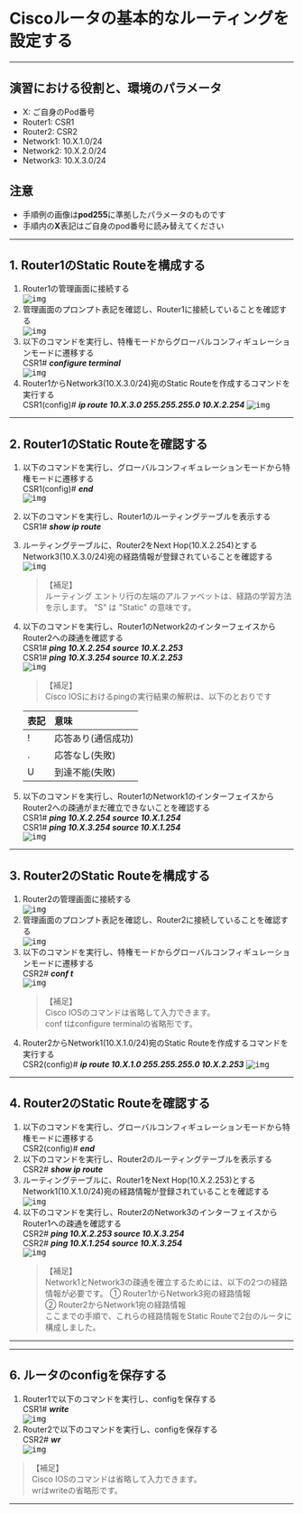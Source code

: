 

# Ciscoルータの基本的なルーティングを設定する
---


## 演習における役割と、環境のパラメータ
- X: ご自身のPod番号
- Router1: CSR1
- Router2: CSR2
- Network1: 10.X.1.0/24
- Network2: 10.X.2.0/24
- Network3: 10.X.3.0/24


## 注意
- 手順例の画像は<B>pod255</B>に準拠したパラメータのものです
- 手順内の<B>X</B>表記はご自身のpod番号に読み替えてください

---

## 1. Router1のStatic Routeを構成する

1. Router1の管理画面に接続する  
    <kbd>![img](image/02/11.png)</kbd>
1. 管理画面のプロンプト表記を確認し、Router1に接続していることを確認する  
    <kbd>![img](image/02/12.png)</kbd>
1. 以下のコマンドを実行し、特権モードからグローバルコンフィギュレーションモードに遷移する  
    CSR1# ***configure terminal***  
    <kbd>![img](image/02/13.png)</kbd>
1. Router1からNetwork3(10.X.3.0/24)宛のStatic Routeを作成するコマンドを実行する  
    CSR1(config)# ***ip route 10.X.3.0 255.255.255.0 10.X.2.254***
    <kbd>![img](image/02/14.png)</kbd>

---

## 2. Router1のStatic Routeを確認する
1. 以下のコマンドを実行し、グローバルコンフィギュレーションモードから特権モードに遷移する  
    CSR1(config)# ***end***  
    <kbd>![img](image/02/21.png)</kbd>
1. 以下のコマンドを実行し、Router1のルーティングテーブルを表示する  
    CSR1# ***show ip route***  
1. ルーティングテーブルに、Router2をNext Hop(10.X.2.254)とするNetwork3(10.X.3.0/24)宛の経路情報が登録されていることを確認する  
    <kbd>![img](image/02/22.png)</kbd>
    > 【補足】  
    > ルーティング エントリ行の左端のアルファベットは、経路の学習方法を示します。
    > "S" は "Static" の意味です。
1. 以下のコマンドを実行し、Router1のNetwork2のインターフェイスからRouter2への疎通を確認する  
    CSR1# ***ping 10.X.2.254 source 10.X.2.253***  
    CSR1# ***ping 10.X.3.254 source 10.X.2.253***    
    <kbd>![img](image/02/23.png)</kbd>  
    
    > 【補足】  
    > Cisco IOSにおけるpingの実行結果の解釈は、以下のとおりです  

    |表記|意味|
    |:-----|:-----|
    |!|応答あり(通信成功)|
    |.|応答なし(失敗)|
    |U|到達不能(失敗)|   
1. 以下のコマンドを実行し、Router1のNetwork1のインターフェイスからRouter2への疎通がまだ確立できないことを確認する  
    CSR1# ***ping 10.X.2.254 source 10.X.1.254***  
    CSR1# ***ping 10.X.3.254 source 10.X.1.254***  
    <kbd>![img](image/02/24.png)</kbd>




---

## 3. Router2のStatic Routeを構成する

1. Router2の管理画面に接続する  
    <kbd>![img](image/02/31.png)</kbd>
1. 管理画面のプロンプト表記を確認し、Router2に接続していることを確認する  
    <kbd>![img](image/02/32.png)</kbd>
1. 以下のコマンドを実行し、特権モードからグローバルコンフィギュレーションモードに遷移する  
    CSR2# ***conf t***  
    <kbd>![img](image/02/33.png)</kbd>
    > 【補足】  
    > Cisco IOSのコマンドは省略して入力できます。  
    > conf tはconfigure terminalの省略形です。  
1. Router2からNetwork1(10.X.1.0/24)宛のStatic Routeを作成するコマンドを実行する  
    CSR2(config)# ***ip route 10.X.1.0 255.255.255.0 10.X.2.253***
    <kbd>![img](image/02/34.png)</kbd>

---

## 4. Router2のStatic Routeを確認する
1. 以下のコマンドを実行し、グローバルコンフィギュレーションモードから特権モードに遷移する  
    CSR2(config)# ***end***  
1. 以下のコマンドを実行し、Router2のルーティングテーブルを表示する  
    CSR2# ***show ip route***  
1. ルーティングテーブルに、Router1をNext Hop(10.X.2.253)とするNetwork1(10.X.1.0/24)宛の経路情報が登録されていることを確認する  
    <kbd>![img](image/02/41.png)</kbd>
1. 以下のコマンドを実行し、Router2のNetwork3のインターフェイスからRouter1への疎通を確認する  
    CSR2# ***ping 10.X.2.253 source 10.X.3.254***  
    CSR2# ***ping 10.X.1.254 source 10.X.3.254***  
    <kbd>![img](image/02/42.png)</kbd>
    > 【補足】  
    > Network1とNetwork3の疎通を確立するためには、以下の2つの経路情報が必要です。
    > ① Router1からNetwork3宛の経路情報  
    > ② Router2からNetwork1宛の経路情報  
    > ここまでの手順で、これらの経路情報をStatic Routeで2台のルータに構成しました。

---

<!--
【補足】
タイムアウト時間を延長する設定は、最初の操作練習の演習で実施しました。

## 5. Router1とRouter2のセッションタイムアウト時間を調整する  
1. Router1(CSR1)で以下のコマンドを実行し、管理接続の自動切断時間を60分に延長する    
    CSR1# ***conf t***  
    CSR1(config)# ***line vty 0 15***  
    CSR1(config-line)# ***exec-timeout 60 0***  
    CSR1(config-line)# ***end***  
    CSR1# 

1. Router2(CSR2)で以下のコマンドを実行し、管理接続の自動切断時間を60分に延長する   
    CSR2# ***conf t***  
    CSR2(config)# ***line vty 0 15***  
    CSR2(config-line)# ***exec-timeout 60 0***  
    CSR2(config-line)# ***end***  
    CSR2# 

    > 【補足】  
    > line vtyは管理接続通信を意味します。  
    > SSHやTelnetの動作を調整します。  

-->

---

## 6. ルータのconfigを保存する
1. Router1で以下のコマンドを実行し、configを保存する  
    CSR1# ***write***  
    <kbd>![img](image/02/51.png)</kbd>
1. Router2で以下のコマンドを実行し、configを保存する  
    CSR2# ***wr***  
    <kbd>![img](image/02/52.png)</kbd>
> 【補足】  
> Cisco IOSのコマンドは省略して入力できます。  
> wrはwriteの省略形です。 


---
